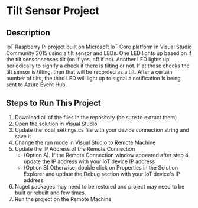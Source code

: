 ﻿# Tilt Sensor Project

## Description
IoT Raspberry Pi project built on Microsoft IoT Core platform in Visual Studio Community 2015 using a tilt sensor and LEDs. One LED lights up based on if the tilt sensor senses tilt (on if yes, off if no). Another LED lights up periodically to signify a check if there is tilting or not. If at those checks the tilt sensor is tilting, then that will be recorded as a tilt. After a certain number of tilts, the third LED will light up to signal a notification is being sent to Azure Event Hub.

## Steps to Run This Project
1. Download all of the files in the repository (be sure to extract them)
2. Open the solution in Visual Studio
3. Update the local_settings.cs file with your device connection string and save it
4. Change the run mode in Visual Studio to Remote Machine
5. Update the IP Address of the Remote Connection
    * (Option A). If the Remote Connection window appeared after step 4, update the IP address with your IoT device IP address 
    * (Option B) Otherwise, double click on Properties in the Solution Explorer and update the Debug section with your IoT device's IP address
6. Nuget packages may need to be restored and project may need to be built or rebuilt and few times.
7. Run the project on the Remote Machine